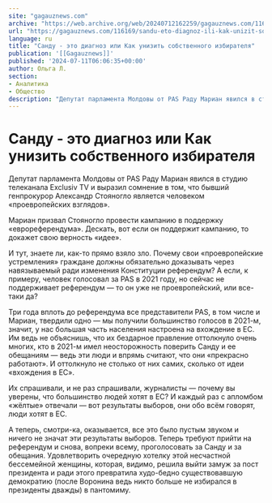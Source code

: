 ```yaml
---
site: "gagauznews.com"
archive: "https://web.archive.org/web/20240712162259/gagauznews.com/116169/sandu-eto-diagnoz-ili-kak-unizit-sobstvennogo-izbiratelya.html"
url: "https://gagauznews.com/116169/sandu-eto-diagnoz-ili-kak-unizit-sobstvennogo-izbiratelya.html"
language: ru
title: "Санду - это диагноз или Как унизить собственного избирателя"
publication: '[[Gagauznews]]'
published: '2024-07-11T06:06:35+00:00'
author: Ольга Л.
section:
- Аналитика
- Общество
description: "Депутат парламента Молдовы от PAS Раду Мариан явился в студию телеканала Exclusiv TV и выразил сомнение в том, что бывший генпрокурор Александр Стояногло является человеком «проевропейских взглядов». Мариан призвал Стояногло провести кампанию в поддержку «еврореферендума». Дескать, вот если он поддержит кампанию, то докажет свою верность «идее». И тут, знаете ли, как-то прямо взяло зло. Почему свои «проевропейские устремления» граждане должны обязательно доказывать через навязываемый ради изменения Конституции референдум? А если, к примеру, человек голосовал за PAS в 2021 году, но сейчас не поддерживает референдум — то он уже не проевропейский, или все-таки да? Три года вплоть до референдума все представители […]"
---
```


# Санду - это диагноз или Как унизить собственного избирателя

Депутат парламента Молдовы от PAS Раду Мариан явился в студию телеканала Exclusiv TV и выразил сомнение в том, что бывший генпрокурор Александр Стояногло является человеком «проевропейских взглядов».

Мариан призвал Стояногло провести кампанию в поддержку «еврореферендума». Дескать, вот если он поддержит кампанию, то докажет свою верность «идее».

И тут, знаете ли, как-то прямо взяло зло. Почему свои «проевропейские устремления» граждане должны обязательно доказывать через навязываемый ради изменения Конституции референдум? А если, к примеру, человек голосовал за PAS в 2021 году, но сейчас не поддерживает референдум — то он уже не проевропейский, или все-таки да?

Три года вплоть до референдума все представители PAS, в том числе и Мариан, твердили одно — мы получили большинство голосов в 2021-м, значит, у нас большая часть населения настроена на вхождение в ЕС. Им ведь не объяснишь, что их бездарное правление оттолкнуло очень многих, кто в 2021-м имел неосторожность поверить Санду и ее обещаниям — ведь эти люди и впрямь считают, что они «прекрасно работают». И оттолкнуло не столько от них самих, сколько от идеи «вхождения в ЕС».

Их спрашивали, и не раз спрашивали, журналисты — почему вы уверены, что большинство людей хотят в ЕС? И каждый раз с апломбом «жёлтые» отвечали — вот результаты выборов, они обо всём говорят, люди хотят в ЕС.

А теперь, смотри-ка, оказывается, все это было пустым звуком и ничего не значат эти результаты выборов. Теперь требуют прийти на референдум и снова, вопреки всему, проголосовать за Санду и за обещания. Удовлетворить очередную хотелку этой несчастной бессемейной женщины, которая, видимо, решила выйти замуж за пост президента и ради этого превратила худо-бедно существовавшую демократию (после Воронина ведь никто больше не избирался в президенты дважды) в пантомиму.